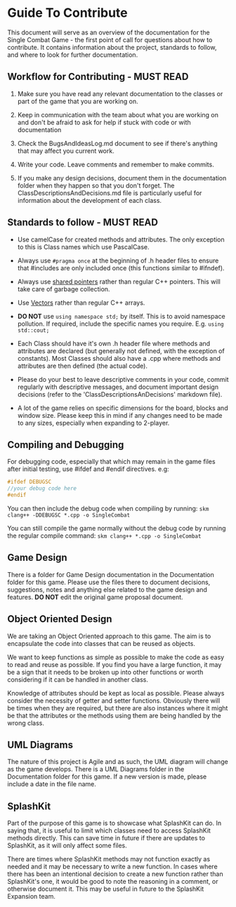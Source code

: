 # Guide To Contribute

This document will serve as an overview of the documentation for the Single Combat Game - the first point of call for questions about how to contribute. It contains information about the project, standards to follow, and where to look for further documentation.

## Workflow for Contributing - MUST READ

1. Make sure you have read any relevant documentation to the classes or part of the game that you are working on.

2. Keep in communication with the team about what you are working on and don't be afraid to ask for help if stuck with code or with documentation

3. Check the BugsAndIdeasLog.md document to see if there's anything that may affect you current work.

4. Write your code. Leave comments and remember to make commits.

5. If you make any design decisions, document them in the documentation folder when they happen so that you don't forget. The ClassDescriptionsAndDecisions.md file is particularly useful for information about the development of each class.

## Standards to follow - MUST READ

- Use camelCase for created methods and attributes. The only exception to this is Class names which use PascalCase.

- Always use `#pragma once` at the beginning of .h header files to ensure that #includes are only included once (this functions similar to #ifndef).

- Always use [shared pointers](https://en.cppreference.com/w/cpp/memory/shared_ptr) rather than regular C++ pointers. This will take care of garbage collection.

- Use [Vectors](https://cplusplus.com/reference/vector/vector/) rather than regular C++ arrays.

- **DO NOT** use `using namespace std;` by itself. This is to avoid namespace pollution. If required, include the specific names you require. E.g. `using std::cout;`

- Each Class should have it's own .h header file where methods and attributes are declared (but generally not defined, with the exception of constants). Most Classes should also have a .cpp where methods and attributes are then defined (the actual code).

- Please do your best to leave descriptive comments in your code, commit regularly with descriptive messages, and document important design decisions (refer to the 'ClassDescriptionsAnDecisions' markdown file).

- A lot of the game relies on specific dimensions for the board, blocks and window size. Please keep this in mind if any changes need to be made to any sizes, especially when expanding to 2-player.

## Compiling and Debugging

For debugging code, especially that which may remain in the game files after initial testing, use #ifdef and #endif directives. e.g:

```C++
#ifdef DEBUGSC
//your debug code here
#endif
```

You can then include the debug code when compiling by running: `skm clang++ -DDEBUGSC *.cpp -o SingleCombat`

You can still compile the game normally without the debug code by running the regular compile command: `skm clang++ *.cpp -o SingleCombat`

## Game Design

There is a folder for Game Design documentation in the Documentation folder for this game. Please use the files there to document decisions, suggestions, notes and anything else related to the game design and features. **DO NOT** edit the original game proposal document.

## Object Oriented Design

We are taking an Object Oriented approach to this game. The aim is to encapsulate the code into classes that can be reused as objects.

We want to keep functions as simple as possible to make the code as easy to read and reuse as possible. If you find you have a large function, it may be a sign that it needs to be broken up into other functions or worth considering if it can be handled in another class.

Knowledge of attributes should be kept as local as possible. Please always consider the necessity of getter and setter functions. Obviously there will be times when they are required, but there are also instances where it might be that the attributes or the methods using them are being handled by the wrong class.

## UML Diagrams

The nature of this project is Agile and as such, the UML diagram will change as the game develops. There is a UML Diagrams folder in the Documentation folder for this game. If a new version is made, please include a date in the file name.

## SplashKit

Part of the purpose of this game is to showcase what SplashKit can do. In saying that, it is useful to limit which classes need to access SplashKit methods directly. This can save time in future if there are updates to SplashKit, as it will only affect some files.

There are times where SplashKit methods may not function exactly as needed and it may be necessary to write a new function. In cases where there has been an intentional decision to create a new function rather than SplashKit's one, it would be good to note the reasoning in a comment, or otherwise document it. This may be useful in future to the SplashKit Expansion team.
